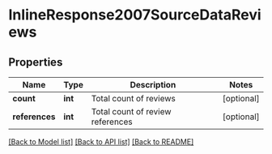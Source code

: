 # InlineResponse2007SourceDataReviews


## Properties
Name | Type | Description | Notes
------------ | ------------- | ------------- | -------------
**count** | **int** | Total count of reviews | [optional] 
**references** | **int** | Total count of review references | [optional] 

[[Back to Model list]](../README.md#documentation-for-models) [[Back to API list]](../README.md#documentation-for-api-endpoints) [[Back to README]](../README.md)


